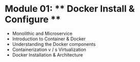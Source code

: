 # Module 01: ** Docker Install & Configure **
 * Monolithic and Microservice
 * Introduction to Container & Docker
 * Understanding the Docker components
 * Containerization v / s Virtualization
 * Docker Installation & Architecture
        
